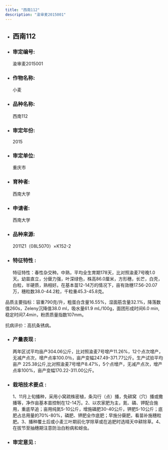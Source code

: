 ```yaml
---
title: "西南112"
description: "渝审麦2015001"
---
```

* ## 西南112
* ###  审定编号:  
   渝审麦2015001

*  ### 作物名称:  
   小麦

*   ###  品种名称: 
    西南112

*   ### 审定年份: 
    2015

*   ### 审定单位:  
    重庆市

*   ### 育种者:  
    西南大学

*   ### 申请者:  
    西南大学

*   ### 品种来源:  
    2011Z1（08L5070）×K152-2

*   ### 特征特性 : 
    特征特性：春性杂交种。中熟，平均全生育期178天，比对照渝麦7号晚1.0天。幼苗直立，分蘖力强，叶深绿色，株高86.0厘米，方形穗，长芒，白壳，白粒，半硬质，熟相好。在基本苗12-14万的情况下，亩有效穗17.56-20.07万，穗粒数38.0-44.2粒，千粒重45.3-45.8克。
品质主要指标：容重790克/升，粗蛋白含量16.55%，湿面筋含量32.1%，降落数值260s，Zeleny沉降值38.0 ml，吸水量61.9 mL/100g，面团形成时间6.0 min,稳定时间7.4min，粉质质量指数107mm。
抗病评价：高抗条锈病。


*   ### 产量表现 : 
    两年区试平均亩产304.06公斤，比对照渝麦7号增产11.26%，12个点次增产，无减产点次，增产点率100.0％，亩产变幅247.49-371.77公斤。生产试验平均亩产 225.38公斤,比对照渝麦7号增产8.47%，5个点增产，无减产点次，增产点率100%，亩产变幅170.22-311.00公斤。

*   ### 栽培技术要点 : 
    1、11月上旬播种，采用小窝疏株密植，条沟行（点）播，免耕窝（穴）播或撒播等，净作亩基本苗控制在12-14万。2、以农家肥为主，氮、磷、钾配合施用，重底早追；亩用纯氮5-10公斤，增施磷肥30-40公斤，钾肥5-10公斤；底肥占总用量的70%-80%，磷肥、钾肥全作底肥；早施分蘖肥，看苗补施穗粒肥。3、播种覆土后或小麦三叶期前化学除草或在追肥时选晴天中耕除草。4、在拔节至抽穗期注意防治白粉病和蚜虫。

*   ### 审定意见 : 
    

